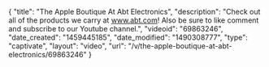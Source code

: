{
    "title": "The Apple Boutique At Abt Electronics",
    "description": "Check out all of the products we carry at www.abt.com! Also be sure to like comment and subscribe to our Youtube channel.",
    "videoid": "69863246",
    "date_created": "1459445185",
    "date_modified": "1490308777",
    "type": "captivate",
    "layout": "video",
    "url": "\/v\/the-apple-boutique-at-abt-electronics\/69863246"
}